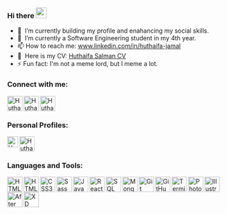 ### Hi there <a href="https://www.gautamkrishnar.com/"><img src="https://media.giphy.com/media/hvRJCLFzcasrR4ia7z/giphy.gif" width="25px"></a>

- 🔭 &nbsp;I’m currently building my profile and enahancing my social skills.
- 🌱 &nbsp;I’m currently a Software Engineering student in my 4th year.
- 📫 How to reach me: www.linkedin.com/in/huthaifa-jamal
- 💬 &nbsp;Here is my CV: [Huthaifa Salman CV](https://docs.google.com/document/d/16Q0H4fbU4Ln4jeXZLc8lAY5dC5GkvWuNr7OQ-_B9SJg/edit?usp=sharing)
- ⚡ Fun fact: I'm not a meme lord, but I meme a lot.

### Connect with me:

[<img align="left" alt="Huthaifa Salman | LinkedIn" width="35px" src="https://user-images.githubusercontent.com/62269745/151352812-ab8645ba-919e-4817-a4ff-3688b0bd08b6.svg" />][linkedin]
[<img align="left" alt="Huthaifa Salman | Instagram" width="35px" src="https://user-images.githubusercontent.com/62269745/151352769-630430ce-bb59-4414-b01b-1e26e17a7535.svg" />][instagram]
[<img align="left" alt="Huthaifa Salman | Facebook" width="35px" src="https://user-images.githubusercontent.com/62269745/151352665-50176921-b795-4173-8a7d-5cb869b9f26d.svg" />][facebook]
<br/>
<br/>
### Personal Profiles:

[<img align="left" alt="Huthaifa Salman | Leetcode" width="25px" src="https://user-images.githubusercontent.com/62269745/151356620-abdd9024-89f8-4c4f-8ae0-67ebeb97c00b.svg" />][leetcode]
[<img align="left" alt="Huthaifa Salman | Codeforces" width="35px" src="https://user-images.githubusercontent.com/62269745/151356512-d7278471-0d3a-4227-bf85-736e3a692695.svg" />][codeforces]
<br/>
<br/>



### Languages and Tools:

<img align="left" alt="HTML5" width="35px" src="https://user-images.githubusercontent.com/62269745/151358432-5e114212-1d71-4339-9066-7712f56326f0.svg" />
<img align="left" alt="HTML5" width="35px" src="https://user-images.githubusercontent.com/62269745/151359079-35edc521-9e79-4539-b542-8a7bb6234495.svg" />
<img align="left" alt="CSS3" width="35px" src="https://user-images.githubusercontent.com/62269745/151359335-1e65cadc-df9f-4cf2-951b-b667fa293457.svg" />
<img align="left" alt="Sass" width="35px" src="https://user-images.githubusercontent.com/62269745/151359639-ba2b6625-ab9b-4f35-9b22-1cea4447de68.svg" />
<img align="left" alt="JavaScript" width="35px" src="https://user-images.githubusercontent.com/62269745/151359936-62b0bb5a-20e8-44c8-8fd6-38662eba3a88.svg" />
<img align="left" alt="React" width="35px" src="https://user-images.githubusercontent.com/62269745/151359683-6602ec17-a473-43a5-b7e7-866d8194c959.svg" />
<img align="left" alt="SQL" width="35px" src="https://user-images.githubusercontent.com/62269745/151359677-5c15589a-0feb-4c6d-82eb-6dad23e28eb4.svg" />
<img align="left" alt="MongoDB" width="35px" src="https://user-images.githubusercontent.com/62269745/151359679-d1936e4f-c8ca-4e3a-b091-4baefbb99c3c.svg" />
<img align="left" alt="Git" width="35px" src="https://user-images.githubusercontent.com/62269745/151359672-7056efb0-bea1-492f-9001-479006f3ecd6.svg" />
<img align="left" alt="GitHub" width="35px" src="https://user-images.githubusercontent.com/62269745/151359671-d93c3ac9-eeb2-465a-8277-7e70332b6e09.svg" />
<img align="left" alt="Terminal" width="35px" src="https://user-images.githubusercontent.com/62269745/151359676-cfb19ab5-63ee-4a85-8bba-f4fa88108ef9.svg" />
<img align="left" alt="Photoshop" width="35px" src="https://user-images.githubusercontent.com/62269745/151360557-8be8738d-a771-4aa1-8969-4e7c6f6a8a47.svg" />
<img align="left" alt="Illustrator" width="35px" src="https://user-images.githubusercontent.com/62269745/151360587-d87986aa-abbd-4cc8-b089-5d5b38578d1d.svg" />
<img align="left" alt="After Effects" width="35px" src="https://user-images.githubusercontent.com/62269745/151360586-ab62f7b9-ade5-49b6-9ff9-95a6047ec5e7.svg" />
<img align="left" alt="XD" width="35px" src="https://user-images.githubusercontent.com/62269745/151360585-5ac3aae5-3006-4f9f-a95f-9ed0fef57071.svg" />








[instagram]: https://instagram.com/huthaifa_salman
[linkedin]: https://linkedin.com/in/huthaifa-jamal
[facebook]: https://facebook.com/huthaifaS418
[leetcode]: https://leetcode.com/Huthaifa184/
[codeforces]: https://codeforces.com/profile/HuthaifaSalman


